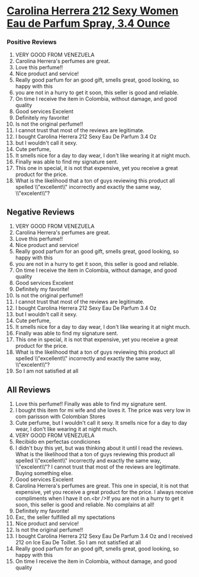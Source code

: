 # [Carolina Herrera 212 Sexy Women Eau de Parfum Spray, 3.4 Ounce](https://products.checkmycream.com/products/Carolina-Herrera-212-Sexy-Women-Eau-de-Parfum-Spray-3.4-Ounce.html)

### Positive Reviews

<ol>
      <li>VERY GOOD FROM VENEZUELA</li>
      <li>Carolina Herrera&#x27;s perfumes are great.</li>
      <li>Love this perfume!!</li>
      <li>Nice product and service!</li>
      <li>Really good parfum for an good gift, smells great, good looking, so happy with this</li>
      <li>you are not in a hurry to get it soon, this seller is good and reliable.</li>
      <li>On time I receive the item in Colombia, without damage, and good quality</li>
      <li>Good services Excelent</li>
      <li>Definitely my favorite!</li>
      <li>Is not the original perfume!!</li>
      <li>I cannot trust that most of the reviews are legitimate.  </li>
      <li>I bought Carolina Herrera 212 Sexy Eau De Parfum 3.4 Oz</li>
      <li>but I wouldn&#x27;t call it sexy.</li>
      <li>Cute perfume,</li>
      <li>It smells nice for a day to day wear, I don&#x27;t like wearing it at night much.</li>
      <li>Finally was able to find my signature sent.</li>
      <li>This one in special, it is not that expensive, yet you receive a great product for the price.</li>
      <li>What is the likelihood that a ton of guys reviewing this product all spelled \\&quot;excellent\\&quot; incorrectly and exactly the same way, \\&quot;excelent\\&quot;?  </li>
</ol>


<h2>Negative Reviews</h2>
<ol>
<li> VERY GOOD FROM VENEZUELA</li>
<li> Carolina Herrera&#x27;s perfumes are great.</li>
<li> Love this perfume!!</li>
<li> Nice product and service!</li>
<li> Really good parfum for an good gift, smells great, good looking, so happy with this</li>
<li> you are not in a hurry to get it soon, this seller is good and reliable.</li>
<li> On time I receive the item in Colombia, without damage, and good quality</li>
<li> Good services Excelent</li>
<li> Definitely my favorite!</li>
<li> Is not the original perfume!!</li>
<li> I cannot trust that most of the reviews are legitimate.  </li>
<li> I bought Carolina Herrera 212 Sexy Eau De Parfum 3.4 Oz</li>
<li> but I wouldn&#x27;t call it sexy.</li>
<li> Cute perfume,</li>
<li> It smells nice for a day to day wear, I don&#x27;t like wearing it at night much.</li>
<li> Finally was able to find my signature sent.</li>
<li> This one in special, it is not that expensive, yet you receive a great product for the price.</li>
<li> What is the likelihood that a ton of guys reviewing this product all spelled \\&quot;excellent\\&quot; incorrectly and exactly the same way, \\&quot;excelent\\&quot;?  </li>
<li> So I am not satisfied at all</li>
</ol>

<h2>All Reviews</h2>

<ol>
    <li> Love this perfume!! Finally was able to find my signature sent.</li>
    <li> I bought this item for mi wife and she loves it. The price was very low in com parisson with Colombian Stores</li>
    <li> Cute perfume, but I wouldn&#x27;t call it sexy. It smells nice for a day to day wear, I don&#x27;t like wearing it at night much.</li>
    <li> VERY GOOD FROM VENEZUELA</li>
    <li> Recibido en perfectas condiciones</li>
    <li> I didn&#x27;t buy this yet, but was thinking about it until I read the reviews. What is the likelihood that a ton of guys reviewing this product all spelled \\&quot;excellent\\&quot; incorrectly and exactly the same way, \\&quot;excelent\\&quot;?  I cannot trust that most of the reviews are legitimate.  Buying something else.</li>
    <li> Good services Excelent</li>
    <li> Carolina Herrera&#x27;s perfumes are great. This one in special, it is not that expensive, yet you receive a great product for the price. I always receive compliments when I have it on.&lt;br /&gt;If you are not in a hurry to get it soon, this seller is good and reliable. No complains at all!</li>
    <li> Definitely my favorite!</li>
    <li> Exc, the seller fulfilled all my spectations</li>
    <li> Nice product and service!</li>
    <li> Is not the original perfume!!</li>
    <li> I bought Carolina Herrera 212 Sexy Eau De Parfum 3.4 Oz and I received 212 on Ice Eau De Toillet. So I am not satisfied at all</li>
    <li> Really good parfum for an good gift, smells great, good looking, so happy with this</li>
    <li> On time I receive the item in Colombia, without damage, and good quality</li>
</ol>





